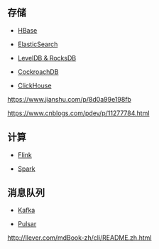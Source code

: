 
## 存储

* [HBase](big-hbase/site)

* [ElasticSearch](big-elasticsearch/site)

* [LevelDB & RocksDB]()

* [CockroachDB]()

* [ClickHouse]()


https://www.jianshu.com/p/8d0a99e198fb

https://www.cnblogs.com/pdev/p/11277784.html

## 计算

* [Flink](big-flink/site)

* [Spark](big-spark/site)

## 消息队列

* [Kafka](big-kafka/site)

* [Pulsar](big-pulsar/site)





http://llever.com/mdBook-zh/cli/README.zh.html
